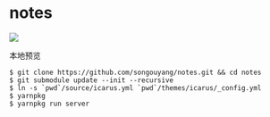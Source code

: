 # notes

[![](https://github.com/songouyang/notes/workflows/Build%20and%20Deploy/badge.svg)](https://github.com/songouyang/notes/actions?query=workflow%3A%22Build+and+Deploy%22)

本地预览

```console
$ git clone https://github.com/songouyang/notes.git && cd notes
$ git submodule update --init --recursive
$ ln -s `pwd`/source/icarus.yml `pwd`/themes/icarus/_config.yml
$ yarnpkg
$ yarnpkg run server
```
